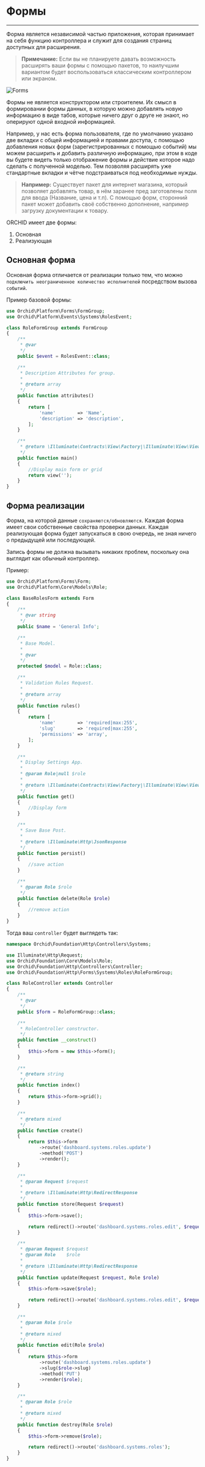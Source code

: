 # Формы
----------

Форма является независимой частью приложения, которая принимает на себя функцию контроллера 
и служит для создания страниц доступных для расширения.



> **Примечание:** Если вы не планируете давать возможность расширять ваши формы с помощью пакетов,
 то наилучшим вариантом будет воспользоваться классическим контроллером или экраном.


![Forms](https://orchid.software/img/scheme/forms.jpg)

Формы не является конструктором или строителем.
Их смысл в формировании формы данных, в которую можно добавлять новую информацию в виде табов, 
которые ничего друг о друге не знают, но оперируют одной входной информацией. 

Например, у нас есть форма пользователя, где по умолчанию указано две вкладки 
с общей информацией и правами доступа, с помощью добавления новых форм 
(зарегистрированных с помощью событий) мы можем расширить и добавить различную информацию, 
при этом в коде вы будете видеть только отображение формы и действие которое надо сделать с полученной моделью. 
Тем позволяя расширять уже стандартные вкладки и чётче подстраиваться под необходимые нужды.

> **Например:** Существует пакет для интернет магазина, который позволяет добавлять товар,
в нём заранее пред заготовлены поля для ввода (Название, цена и т.п). 
С помощью форм,
сторонний пакет может добавить своё собственно дополнение, например загрузку документации к товару.


ORCHID имеет две формы:

1. Основная
1. Реализующая


## Основная форма

Основная форма отличается от реализации только тем, что можно `подключить неограниченное количество исполнителей` посредством вызова `событий`.

Пример базовой формы:
```php
use Orchid\Platform\Forms\FormGroup;
use Orchid\Platform\Events\Systems\RolesEvent;

class RoleFormGroup extends FormGroup
{
    /**
     * @var
     */
    public $event = RolesEvent::class;

    /**
     * Description Attributes for group.
     *
     * @return array
     */
    public function attributes()
    {
        return [
            'name'        => 'Name',
            'description' => 'description',
        ];
    }

    /**
     * @return \Illuminate\Contracts\View\Factory|\Illuminate\View\View
     */
    public function main()
    {
        //Display main form or grid
        return view('');
    }
}

```

## Форма реализации

Форма, на которой данные `сохраняются/обновляются`. Каждая форма имеет свои собственные свойства проверки данных.
Каждая реализующая форма будет запускаться в свою очередь, не зная ничего о предыдущей или последующей.

Запись формы не должна вызывать никаких проблем, поскольку она выглядит как обычный контроллер.

Пример:
```php
use Orchid\Platform\Forms\Form;
use Orchid\Platform\Core\Models\Role;

class BaseRolesForm extends Form
{
    /**
     * @var string
     */
    public $name = 'General Info';

    /**
     * Base Model.
     *
     * @var
     */
    protected $model = Role::class;

    /**
     * Validation Rules Request.
     *
     * @return array
     */
    public function rules()
    {
        return [
            'name'        => 'required|max:255',
            'slug'        => 'required|max:255',
            'permissions' => 'array',
        ];
    }

    /**
     * Display Settings App.
     *
     * @param Role|null $role
     *
     * @return \Illuminate\Contracts\View\Factory|\Illuminate\View\View
     */
    public function get()
    {
        //Display form
    }

    /**
     * Save Base Post.
     *
     * @return \Illuminate\Http\JsonResponse
     */
    public function persist()
    {
        //save action
    }

    /**
     * @param Role $role
     */
    public function delete(Role $role)
    {
        //remove action
    }
}

```

Тогда ваш `controller` будет выглядеть так:

```php
namespace Orchid\Foundation\Http\Controllers\Systems;

use Illuminate\Http\Request;
use Orchid\Foundation\Core\Models\Role;
use Orchid\Foundation\Http\Controllers\Controller;
use Orchid\Foundation\Http\Forms\Systems\Roles\RoleFormGroup;

class RoleController extends Controller
{
    /**
     * @var
     */
    public $form = RoleFormGroup::class;

    /**
     * RoleController constructor.
     */
    public function __construct()
    {
        $this->form = new $this->form();
    }

    /**
     * @return string
     */
    public function index()
    {
        return $this->form->grid();
    }

    /**
     * @return mixed
     */
    public function create()
    {
        return $this->form
            ->route('dashboard.systems.roles.update')
            ->method('POST')
            ->render();
    }

    /**
     * @param Request $request
     *
     * @return \Illuminate\Http\RedirectResponse
     */
    public function store(Request $request)
    {
        $this->form->save();

        return redirect()->route('dashboard.systems.roles.edit', $request->get('slug'));
    }

    /**
     * @param Request $request
     * @param Role    $role
     *
     * @return \Illuminate\Http\RedirectResponse
     */
    public function update(Request $request, Role $role)
    {
        $this->form->save($role);

        return redirect()->route('dashboard.systems.roles.edit', $request->get('slug'));
    }

    /**
     * @param Role $role
     *
     * @return mixed
     */
    public function edit(Role $role)
    {
        return $this->form
            ->route('dashboard.systems.roles.update')
            ->slug($role->slug)
            ->method('PUT')
            ->render($role);
    }

    /**
     * @param Role $role
     *
     * @return mixed
     */
    public function destroy(Role $role)
    {
        $this->form->remove($role);

        return redirect()->route('dashboard.systems.roles');
    }
}

```

